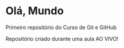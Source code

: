 # Olá, Mundo
 Primeiro repositório do Curso de Git e GitHub

Repositório criado durante uma aula AO VIVO!